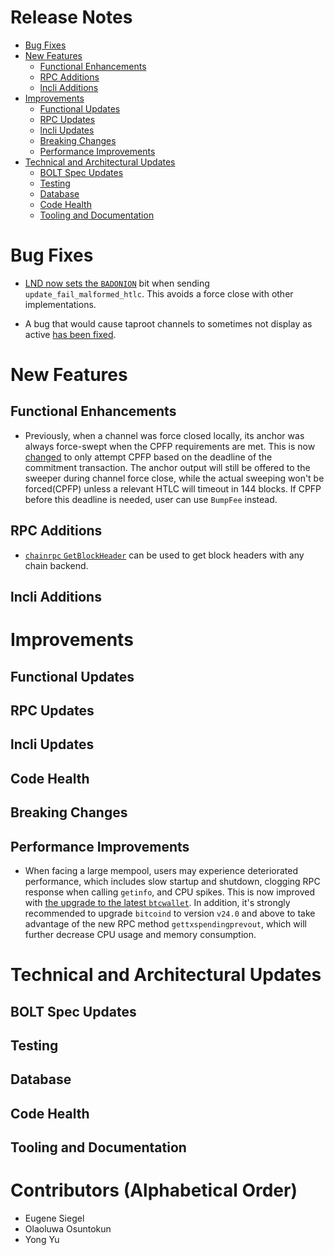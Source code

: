 # Release Notes
- [Bug Fixes](#bug-fixes)
- [New Features](#new-features)
  - [Functional Enhancements](#functional-enhancements)
  - [RPC Additions](#rpc-additions)
  - [lncli Additions](#lncli-additions)
- [Improvements](#improvements)
  - [Functional Updates](#functional-updates)
  - [RPC Updates](#rpc-updates)
  - [lncli Updates](#lncli-updates)
  - [Breaking Changes](#breaking-changes)
  - [Performance Improvements](#performance-improvements)
 - [Technical and Architectural Updates](#technical-and-architectural-updates)
   - [BOLT Spec Updates](#bolt-spec-updates)
   - [Testing](#testing)
   - [Database](#database)
   - [Code Health](#code-health)
   - [Tooling and Documentation](#tooling-and-documentation)

# Bug Fixes

* [LND now sets the `BADONION`](https://github.com/lightningnetwork/lnd/pull/7937)
  bit when sending `update_fail_malformed_htlc`. This avoids a force close
  with other implementations.

* A bug that would cause taproot channels to sometimes not display as active
  [has been fixed](https://github.com/lightningnetwork/lnd/pull/8104).

# New Features
## Functional Enhancements

- Previously, when a channel was force closed locally, its anchor was always
  force-swept when the CPFP requirements are met. This is now
  [changed](https://github.com/lightningnetwork/lnd/pull/7965) to only attempt
  CPFP based on the deadline of the commitment transaction. The anchor output
  will still be offered to the sweeper during channel force close, while the
  actual sweeping won't be forced(CPFP) unless a relevant HTLC will timeout in
  144 blocks. If CPFP before this deadline is needed, user can use `BumpFee`
  instead.

## RPC Additions

* [`chainrpc` `GetBlockHeader`](https://github.com/lightningnetwork/lnd/pull/8111)
  can be used to get block headers with any chain backend.

## lncli Additions

# Improvements
## Functional Updates
## RPC Updates
## lncli Updates
## Code Health
## Breaking Changes
## Performance Improvements

- When facing a large mempool, users may experience deteriorated performance,
  which includes slow startup and shutdown, clogging RPC response when calling
  `getinfo`, and CPU spikes. This is now improved with [the upgrade to the
  latest `btcwallet`](https://github.com/lightningnetwork/lnd/pull/8019). In
  addition, it's strongly recommended to upgrade `bitcoind` to version `v24.0`
  and above to take advantage of the new RPC method `gettxspendingprevout`,
  which will further decrease CPU usage and memory consumption.

# Technical and Architectural Updates
## BOLT Spec Updates
## Testing
## Database
## Code Health
## Tooling and Documentation

# Contributors (Alphabetical Order)
* Eugene Siegel
* Olaoluwa Osuntokun
* Yong Yu
